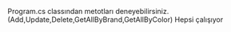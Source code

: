 Program.cs classından metotları deneyebilirsiniz.(Add,Update,Delete,GetAllByBrand,GetAllByColor)
Hepsi çalışıyor 



